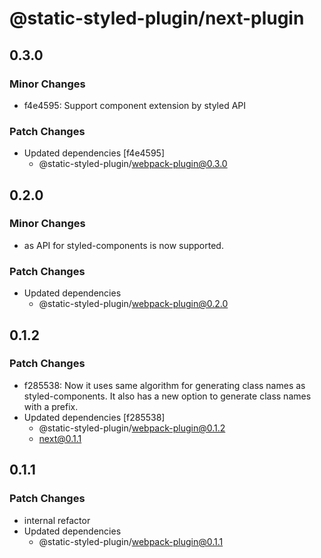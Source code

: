 # @static-styled-plugin/next-plugin

## 0.3.0

### Minor Changes

- f4e4595: Support component extension by styled API

### Patch Changes

- Updated dependencies [f4e4595]
  - @static-styled-plugin/webpack-plugin@0.3.0

## 0.2.0

### Minor Changes

- as API for styled-components is now supported.

### Patch Changes

- Updated dependencies
  - @static-styled-plugin/webpack-plugin@0.2.0

## 0.1.2

### Patch Changes

- f285538: Now it uses same algorithm for generating class names as styled-components.
  It also has a new option to generate class names with a prefix.
- Updated dependencies [f285538]
  - @static-styled-plugin/webpack-plugin@0.1.2
  - next@0.1.1

## 0.1.1

### Patch Changes

- internal refactor
- Updated dependencies
  - @static-styled-plugin/webpack-plugin@0.1.1
